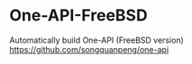 # One-API-FreeBSD
Automatically build One-API (FreeBSD version)
https://github.com/songquanpeng/one-api
